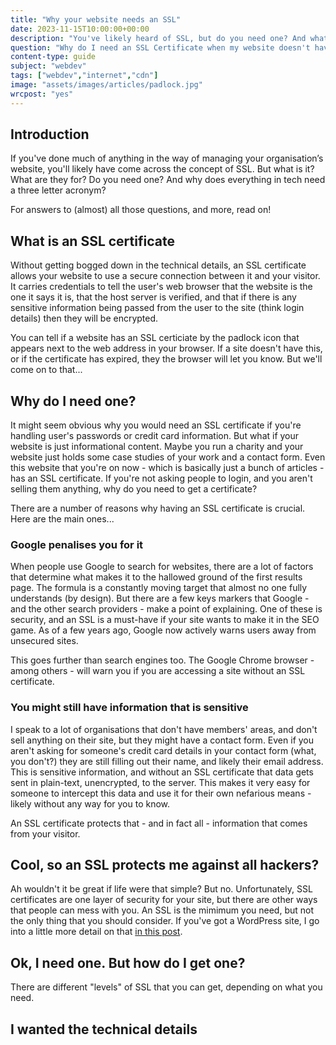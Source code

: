 ```yaml
---
title: "Why your website needs an SSL"
date: 2023-11-15T10:00:00+00:00
description: "You've likely heard of SSL, but do you need one? And what even is it anyway? Read on and find out..."
question: "Why do I need an SSL Certificate when my website doesn't have sensitive data?"
content-type: guide
subject: "webdev"
tags: ["webdev","internet","cdn"]
image: "assets/images/articles/padlock.jpg"
wrcpost: "yes"
---
```


## Introduction

If you've done much of anything in the way of managing your organisation’s website, you'll likely have come across the concept of SSL. But what is it? What are they for? Do you need one? And why does everything in tech need a three letter acronym?

For answers to (almost) all those questions, and more, read on!

## What is an SSL certificate

Without getting bogged down in the technical details, an SSL certificate allows your website to use a secure connection between it and your visitor. It carries credentials to tell the user's web browser that the website is the one it says it is, that the host server is verified, and that if there is any sensitive information being passed from the user to the site (think login details) then they will be encrypted.

You can tell if a website has an SSL certiciate by the padlock icon that appears next to the web address in your browser. If a site doesn't have this, or if the certificate has expired, they the browser will let you know. But we'll come on to that...

## Why do I need one?

It might seem obvious why you would need an SSL certificate if you're handling user's passwords or credit card information. But what if your website is just informational content. Maybe you run a charity and your website just holds some case studies of your work and a contact form. Even this website that you're on now - which is basically just a bunch of articles - has an SSL certificate. If you're not asking people to login, and you aren't selling them anything, why do you need to get a certificate?

There are a number of reasons why having an SSL certificate is crucial. Here are the main ones...

### Google penalises you for it

When people use Google to search for websites, there are a lot of factors that determine what makes it to the hallowed ground of the first results page. The formula is a constantly moving target that almost no one fully understands (by design). But there are a few keys markers that Google - and the other search providers - make a point of explaining. One of these is security, and an SSL is a must-have if your site wants to make it in the SEO game. As of a few years ago, Google now actively warns users away from unsecured sites. 

This goes further than search engines too. The Google Chrome browser - among others - will warn you if you are accessing a site without an SSL certificate. 

### You might still have information that is sensitive

I speak to a lot of organisations that don't have members' areas, and don't sell anything on their site, but they might have a contact form. Even if you aren't asking for someone's credit card details in your contact form (what, you don't?) they are still filling out their name, and likely their email address. This is sensitive information, and without an SSL certificate that data gets sent in plain-text, unencrypted, to the server. This makes it very easy for someone to intercept this data and use it for their own nefarious means - likely without any way for you to know.

An SSL certificate protects that - and in fact all - information that comes from your visitor.

## Cool, so an SSL protects me against all hackers?

Ah wouldn't it be great if life were that simple? But no. Unfortunately, SSL certificates are one layer of security for your site, but there are other ways that people can mess with you. An SSL is the mimimum you need, but not the only thing that you should consider. If you've got a WordPress site, I go into a little more detail on that [in this post]().

## Ok, I need one. But how do I get one?

There are different "levels" of SSL that you can get, depending on what you need.

## I wanted the technical details